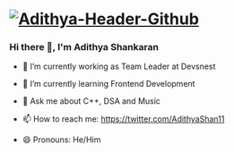 # <a href="https://twitter.com/AdithyaShan11"><img src="https://i.ibb.co/Y0bStZP/Adithya-Header-Github.png" alt="Adithya-Header-Github" border="0"></a>
                                        
 ###    Hi there 👋, I'm Adithya Shankaran

<!--
**Adicr7fan/Adicr7fan** is a ✨ _special_ ✨ repository because its `README.md` (this file) appears on your GitHub profile.

Here are some ideas to get you started:
-->

- 🔭 I’m currently working as Team Leader at Devsnest

- 🌱 I’m currently learning Frontend Development

<!-- - 👯 I’m looking to collaborate on ... -->
<!-- - 🤔 I’m looking for help with ... -->
- 💬 Ask me about C++, DSA and Music

- 📫 How to reach me: https://twitter.com/AdithyaShan11
- 😄 Pronouns: He/Him
<!-- - ⚡ Fun fact: ... -->
